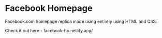 # Facebook Homepage
Facebook.com homepage replica made using entirely using HTML and CSS.

Check it out here - facebook-hp.netlify.app/
